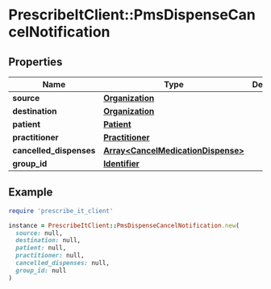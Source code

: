 # PrescribeItClient::PmsDispenseCancelNotification

## Properties

| Name | Type | Description | Notes |
| ---- | ---- | ----------- | ----- |
| **source** | [**Organization**](Organization.md) |  |  |
| **destination** | [**Organization**](Organization.md) |  |  |
| **patient** | [**Patient**](Patient.md) |  |  |
| **practitioner** | [**Practitioner**](Practitioner.md) |  |  |
| **cancelled_dispenses** | [**Array&lt;CancelMedicationDispense&gt;**](CancelMedicationDispense.md) |  |  |
| **group_id** | [**Identifier**](Identifier.md) |  | [optional] |

## Example

```ruby
require 'prescribe_it_client'

instance = PrescribeItClient::PmsDispenseCancelNotification.new(
  source: null,
  destination: null,
  patient: null,
  practitioner: null,
  cancelled_dispenses: null,
  group_id: null
)
```

